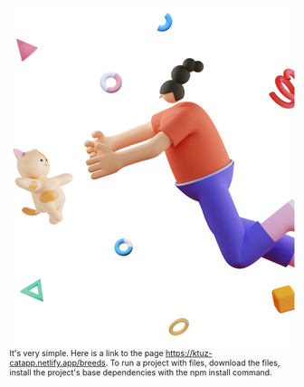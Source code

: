 ![Hello user](./assets/cuddle.png) It's very simple. Here is a link to the page
https://ktuz-catapp.netlify.app/breeds. To run a project with files, download
the files, install the project's base dependencies with the npm install command.
